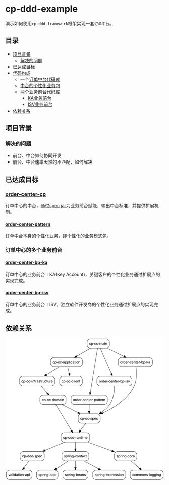 # cp-ddd-example

演示如何使用`cp-ddd-framework`框架实现一套`订单中台`。

## 目录

- [项目背景](#项目背景)
   - [解决的问题](#解决的问题)
- [已达成目标](#已达成目标)
- [代码构成](#)
   - 一个[订单中台代码库](#order-center-cp)
   - [中台的个性化业务包](#order-center-pattern)
   - 两个业务前台代码库
      - [KA业务前台](#order-center-bp-ka)
      - [ISV业务前台](#order-center-bp-isv)
- [依赖关系](#依赖关系)

## 项目背景

### 解决的问题

- 前台、中台如何协同开发
- 前台、中台速率天然的不匹配，如何解决

## 已达成目标

### [order-center-cp](order-center-cp)

订单中心的中台，通过[spec jar](order-center-cp/cp-oc-spec)为业务前台赋能，输出中台标准，并提供扩展机制。

#### [order-center-pattern](order-center-pattern)

订单中台本身的个性化业务，即个性化的业务模式包。

### 订单中心的多个业务前台

#### [order-center-bp-ka](order-center-bp-ka)

订单中心的业务前台：KA(Key Account)，关键客户的个性化业务通过扩展点的实现完成。

#### [order-center-bp-isv](order-center-bp-isv)

订单中心的业务前台：ISV，独立软件开发商的个性化业务通过扩展点的实现完成。

## 依赖关系

![](/doc/assets/img/ddd-depgraph.png)
